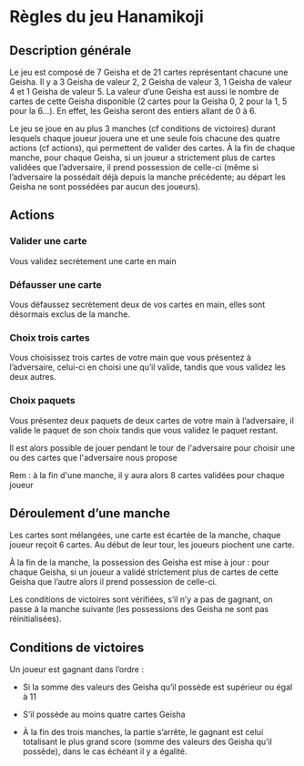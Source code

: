 # Règles du jeu Hanamikoji

## Description générale

Le jeu est composé de 7 Geisha et de 21 cartes représentant chacune une Geisha. Il y a 3 Geisha de valeur 2, 2 Geisha de valeur 3, 1 Geisha de valeur 4 et 1 Geisha de valeur 5. La valeur d’une Geisha est aussi le nombre de cartes de cette Geisha disponible (2 cartes pour la Geisha 0, 2 pour la 1, 5 pour la 6…). En effet, les Geisha seront des entiers allant de 0 à 6.

Le jeu se joue en au plus 3 manches (cf conditions de victoires) durant lesquels chaque joueur jouera une et une seule fois chacune des quatre actions (cf actions), qui permettent de valider des cartes. À la fin de chaque manche, pour chaque Geisha, si un joueur a strictement plus de cartes validées que l’adversaire, il prend possession de celle-ci (même si l’adversaire la possédait déjà depuis la manche précédente; au départ les Geisha ne sont possédées par aucun des joueurs).

## Actions

### Valider une carte

Vous validez secrètement une carte en main

### Défausser une carte

Vous défaussez secrètement deux de vos cartes en main, elles sont désormais exclus de la manche.

### Choix trois cartes

Vous choisissez trois cartes de votre main que vous présentez à l’adversaire, celui-ci en choisi une qu’il valide, tandis que vous validez les deux autres.

### Choix paquets

Vous présentez deux paquets de deux cartes de votre main à l’adversaire, il valide le paquet de son choix tandis que vous validez le paquet restant.

Il est alors possible de jouer pendant le tour de l'adversaire pour choisir une ou des cartes que l'adversaire nous propose

Rem : à la fin d'une manche, il y aura alors 8 cartes validées pour chaque joueur

## Déroulement d’une manche

Les cartes sont mélangées, une carte est écartée de la manche, chaque joueur reçoit 6 cartes. Au début de leur tour, les joueurs piochent une carte.

À la fin de la manche, la possession des Geisha est mise à jour : pour chaque Geisha, si un joueur a validé strictement plus de cartes de cette Geisha que l’autre alors il prend possession de celle-ci.

Les conditions de victoires sont vérifiées, s’il n’y a pas de gagnant, on passe à la manche suivante (les possessions des Geisha ne sont pas réinitialisées).

## Conditions de victoires

Un joueur est gagnant dans l’ordre :

* Si la somme des valeurs des Geisha qu’il possède est supérieur ou égal à 11

* S’il possède au moins quatre cartes Geisha

* À la fin des trois manches, la partie s’arrête, le gagnant est celui totalisant le plus grand score (somme des valeurs des Geisha qu’il possède), dans le cas échéant il y a égalité.
